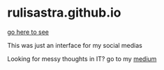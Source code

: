 # rulisastra.github.io
[go here to see](https://github.com/rulisastra/calcGO.git)

This was just an interface for my social medias


Looking for messy thoughts in IT? go to my [medium](https://medium.com/@rulisastra) 